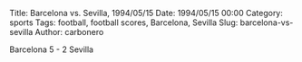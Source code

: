 Title: Barcelona vs. Sevilla, 1994/05/15
Date: 1994/05/15 00:00
Category: sports
Tags: football, football scores, Barcelona, Sevilla
Slug: barcelona-vs-sevilla
Author: carbonero


Barcelona 5 - 2 Sevilla
